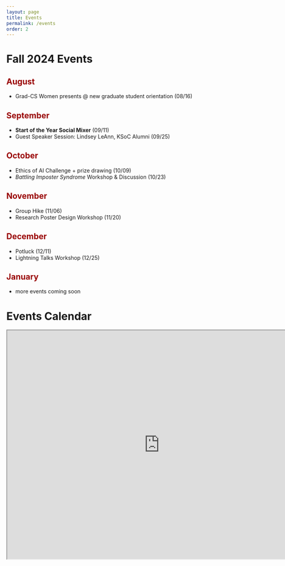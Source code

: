```yaml
---
layout: page
title: Events
permalink: /events
order: 2
---
```

# Fall 2024 Events
## <span style="color: #990000;;">August</span> 
* Grad-CS Women presents @ new graduate student orientation (08/16)

## <span style="color: #990000;;">September</span> 
* **Start of the Year Social Mixer** (09/11)
* Guest Speaker Session: Lindsey LeAnn, KSoC Alumni (09/25)

## <span style="color: #990000;;">October</span>
* Ethics of AI Challenge + prize drawing (10/09)
* *Battling Imposter Syndrome* Workshop & Discussion (10/23)

## <span style="color: #990000;;">November</span>
* Group Hike (11/06)
* Research Poster Design Workshop (11/20)

## <span style="color: #990000;;">December</span>
* Potluck (12/11)
* Lightning Talks Workshop (12/25)
  
## <span style="color: #990000;;">January</span>
- more events coming soon




# Events Calendar

<iframe src="https://calendar.google.com/calendar/embed?src=uofuwomenincs%40gmail.com&ctz=America%2FDenver"  style="border: 2" width="800" height="600" frameborder="2" scrolling="no"></iframe>




